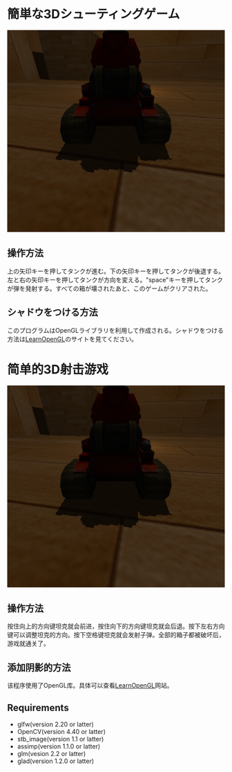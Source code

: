 # 簡単な3Dシューティングゲーム

![ゲーム画像](pics/tank_game.png)

## 操作方法
上の矢印キーを押してタンクが進む。下の矢印キーを押してタンクが後退する。左と右の矢印キーを押してタンクが方向を変える。"space"キーを押してタンクが弾を発射する。すべての箱が壊されたあと、このゲームがクリアされた。

## シャドウをつける方法
このプログラムはOpenGLライブラリを利用して作成される。シャドウをつける方法は[LearnOpenGL](https://learnopengl.com/Advanced-Lighting/Shadows/Point-Shadows)のサイトを見てください。

# 简单的3D射击游戏
![游戏画像](pics/tank_game.png)

## 操作方法
按住向上的方向键坦克就会前进，按住向下的方向键坦克就会后退。按下左右方向键可以调整坦克的方向。按下空格键坦克就会发射子弹。全部的箱子都被破坏后，游戏就通关了。

## 添加阴影的方法
该程序使用了OpenGL库。具体可以查看[LearnOpenGL](https://learnopengl.com/Advanced-Lighting/Shadows/Point-Shadows)网站。

## Requirements
* glfw(version 2.20 or latter)
* OpenCV(version 4.40 or latter)
* stb_image(version 1.1 or latter)
* assimp(version 1.1.0 or latter)
* glm(vesion 2.2 or latter)
* glad(version 1.2.0 or latter)